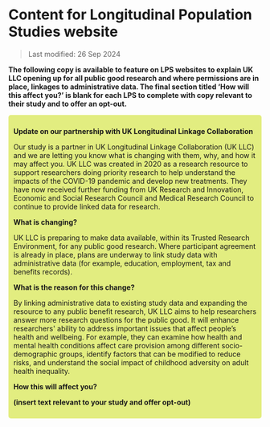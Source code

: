 # Content for Longitudinal Population Studies website

> Last modified: 26 Sep 2024

**The following copy is available to feature on LPS websites to explain UK LLC opening up 
for all public good research and where permissions are in place, linkages to administrative
data. The final section titled ‘How will this affect you?’ is blank for each LPS to complete 
with copy relevant to their study and to offer an opt-out.**

<div style="background-color: #e2ed80; padding: 10px; border-radius: 5px;">

**Update on our partnership with UK Longitudinal Linkage Collaboration**

Our study is a partner in UK Longitudinal Linkage Collaboration (UK LLC) and we are letting you know 
what is changing with them, why, and how it may affect you.
UK LLC was created in 2020 as a research resource to support researchers doing priority research to 
help understand the impacts of the COVID-19 pandemic and develop new treatments. 
They have now received further funding from UK Research and Innovation, Economic and Social 
Research Council and Medical Research Council to continue to provide linked data for research. 

**What is changing?**

UK LLC is preparing to make data available, within its Trusted Research Environment, for any public 
good research. Where participant agreement is already in place, plans are underway to link study 
data with administrative data (for example, education, employment, tax and benefits records).

**What is the reason for this change?**

By linking administrative data to existing study data and expanding the resource to any public 
benefit research, UK LLC aims to help researchers answer more research questions for the public 
good.
It will enhance researchers' ability to address important issues that affect people’s health and 
wellbeing. For example, they can examine how health and mental health conditions affect care 
provision among different socio-demographic groups, identify factors that can be modified to reduce 
risks, and understand the social impact of childhood adversity on adult health inequality.

**How this will affect you?**

**(insert text relevant to your study and offer opt-out)**
</div>